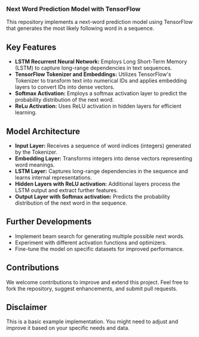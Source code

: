 ### Next Word Prediction Model with TensorFlow

This repository implements a next-word prediction model using TensorFlow that generates the most likely following word in a sequence.

## Key Features

* **LSTM Recurrent Neural Network:** Employs Long Short-Term Memory (LSTM) to capture long-range dependencies in text sequences.
* **TensorFlow Tokenizer and Embeddings:** Utilizes TensorFlow's Tokenizer to transform text into numerical IDs and applies embedding layers to convert IDs into dense vectors.
* **Softmax Activation:** Employs a softmax activation layer to predict the probability distribution of the next word.
* **ReLu Activation:** Uses ReLU activation in hidden layers for efficient learning.

## Model Architecture

* **Input Layer:** Receives a sequence of word indices (integers) generated by the Tokenizer.
* **Embedding Layer:** Transforms integers into dense vectors representing word meanings.
* **LSTM Layer:** Captures long-range dependencies in the sequence and learns internal representations.
* **Hidden Layers with ReLU activation:** Additional layers process the LSTM output and extract further features.
* **Output Layer with Softmax activation:** Predicts the probability distribution of the next word in the sequence.

## Further Developments

* Implement beam search for generating multiple possible next words.
* Experiment with different activation functions and optimizers.
* Fine-tune the model on specific datasets for improved performance.

## Contributions

We welcome contributions to improve and extend this project. Feel free to fork the repository, suggest enhancements, and submit pull requests.

## Disclaimer

This is a basic example implementation. You might need to adjust and improve it based on your specific needs and data.
